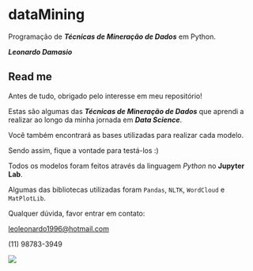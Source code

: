 # dataMining
Programação de **_Técnicas de Mineração de Dados_** em Python.

**_Leonardo Damasio_**

## Read me

Antes de tudo, obrigado pelo interesse em meu repositório!

Estas são algumas das **_Técnicas de Mineração de Dados_** que aprendi a realizar ao longo da minha jornada em **_Data Science_**. 

Você também encontrará as bases utilizadas para realizar cada modelo. 

Sendo assim, fique a vontade para testá-los :)

Todos os modelos foram feitos através da linguagem *Python* no **Jupyter Lab**.

Algumas das bibliotecas utilizadas foram `Pandas`, `NLTK`, `WordCloud` e `MatPlotLib`.

Qualquer dúvida, favor entrar em contato:

leoleonardo1996@hotmail.com

(11) 98783-3949

![](https://en.ryte.com/wiki/nsfr_img_auth.php/4/41/Datamining-01.png)
